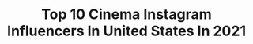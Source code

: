 ---
title: Top 10 Cinema Instagram Influencers In United States In 2021
description: >-
  Find top cinema Instagram influencers in United States in 2021. Most popular hashtags: #moodygram #moodygrams #portraits.
platform: Instagram
hits: 2339
text_top: Discover the best Instagram influencers on inBeat.
text_bottom: Our search engine holds 2339 Instagram influencers like this in United States for you to work with.
profiles:
  - username: "tarekboudali"
    fullname: >-
      Tarek Boudali
    bio: >-
      Agent cinéma : Adequat Agent image : @nextmodelsparis
    location: "United States"
    followers: 686174
    engagement: 1184
    commentsToLikes: 0.016934
    id: ck0vw756tsey40i19gftf5qii
    verified: true
    hashtags: "#14octobre2020, #babysitting, #mykonos, #cesttresmignonmykonos"
  - username: "film_seeker"
    fullname: >-
      Nijay Jayan
    bio: >-
      Photography | Cinematography 📩 thehappiestpersonalive@gmail.com Personal trash ⬇️ From Kerala India Namidangal watch here 👇🏻
    location: "United States"
    followers: 8578
    engagement: 1822
    commentsToLikes: 0.031086
    id: ckaotx0zlxvmm0i788jx5qs9z
    verified: false
    hashtags: "#kerala, #dslrofficial, #videostories, #moodygrams"
  - username: "dannygevirtz"
    fullname: >-
      Danny Gevirtz
    bio: >-
      Cinematographer // Philadelphia dangevirtz@gmail.com
    location: "United States"
    followers: 17901
    engagement: 789
    commentsToLikes: 0.050008
    id: ck5zlmxynl1cn0i147b8isyuf
    verified: false
    hashtags: ""
  - username: "abrahamwilliamsdp"
    fullname: >-
      Abraham Williams
    bio: >-
      Cinematographer, Steadicam, Photographer - Hawai'i, LA, DC, NYC. Husband and #1 fan of our next President @tulsigabbard
    location: "United States"
    followers: 6337
    engagement: 1073
    commentsToLikes: 0.061636
    id: ck6tjx74f3lhz0j71m9ye1w71
    verified: false
    hashtags: "#cinematography, #film, #arrialexa, #tulsi2020"
  - username: "huntermoreno"
    fullname: >-
      Hunter Moreno
    bio: >-
      @makesureyourfriendsareokay • Los Angeles | CA • Cinematographer • Photographer • Director • @noidontshootforfree •
    location: "United States"
    followers: 161885
    engagement: 652
    commentsToLikes: 0.014099
    id: ck0vvq6q5q9lg0i195zwuc8lg
    verified: false
    hashtags: "#blackouttuesday, #blacklivesmatter, #internet, #monsterultra"
  - username: "tbailes875"
    fullname: >-
      Tyler Bailey
    bio: >-
      Cinematographer / Charlotte Tyler.Bailey@OTBpromedia.com
    location: "United States"
    followers: 13487
    engagement: 1012
    commentsToLikes: 0.039802
    id: ck5q6j9i2xm4j0i11xwk7r1b7
    verified: false
    hashtags: "#blackouttuesday, #keeppounding, #ifitdiesitdies"
  - username: "anyasiberia"
    fullname: >-
      Anya, actress in New York
    bio: >-
      🎞 Cinematic photographs 📽 Фото как из кино ⠀ Short film TIMES:
    location: "United States"
    followers: 10877
    engagement: 1090
    commentsToLikes: 0.041736
    id: ck5hjzcyhhin00i113idjhk3h
    verified: false
    hashtags: ""
  - username: "shotbyalberto"
    fullname: >-
      
    bio: >-
      NYC 🗽 Photographer 📸 Street Cinema// Portraiture // Documentarian. Its SOCIAL media, lets be social. hit my inbox: Business - Collabs 📨
    location: "United States"
    followers: 11017
    engagement: 781
    commentsToLikes: 0.076791
    id: ck6u3u0d9zvfd0j71eqvmtbek
    verified: false
    hashtags: "#election2020"
  - username: "soakedinnirvana"
    fullname: >-
      Dexter Fernandes
    bio: >-
      Portraits | Travel | Cinematic Video High End Photo Retouch👨‍🎨 DM FOR SHOOTS 📷 @dankcadi 🐶
    location: "United States"
    followers: 4573
    engagement: 1062
    commentsToLikes: 0.126619
    id: ck8sxzuxzj9050j78759q2rrf
    verified: false
    hashtags: "#portraits, #macro, #portraitstyles, #portraitstudy"
  - username: "traumaticl0ve"
    fullname: >-
      ☼ eclipse☽
    bio: >-
      Sharing stuff about cinema
    location: "United States"
    followers: 12713
    engagement: 3925
    commentsToLikes: 0.016914
    id: ck8t6b9j1cycw0j78jgm00cef
    verified: false
    hashtags: "#freeuyghur"
---